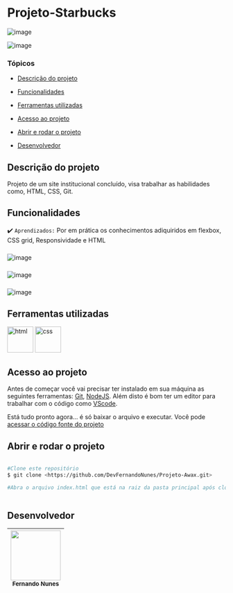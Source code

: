 # Projeto-Starbucks

![image](https://user-images.githubusercontent.com/95880342/162098750-da5c944c-a651-4f22-9f0a-d8aa51afef78.png)

<p align="center">
  
![image](https://user-images.githubusercontent.com/95880342/162099362-58d599e5-bf33-4e37-aa71-b0b526d52940.png)

</p>

### Tópicos 

- [Descrição do projeto](#descrição-do-projeto)

- [Funcionalidades](#funcionalidades)

- [Ferramentas utilizadas](#ferramentas-utilizadas)

- [Acesso ao projeto](#acesso-ao-projeto)

- [Abrir e rodar o projeto](#abrir-e-rodar-o-projeto)

- [Desenvolvedor](#desenvolvedor)

## Descrição do projeto 

<p align="justify">
  
 Projeto de um site institucional concluído, visa trabalhar as habilidades como, HTML, CSS, Git.
  
## Funcionalidades
  
 :heavy_check_mark: `Aprendizados:` Por em prática os conhecimentos adiquiridos em flexbox, CSS grid, Responsividade e HTML
  ###
  ![image](https://user-images.githubusercontent.com/95880342/162099734-52e31943-6866-45cc-b07c-68f12b5bdbb1.png)
###
  ![image](https://user-images.githubusercontent.com/95880342/162099772-f926a9a6-4377-44ee-8194-0c607634199c.png)
###
  ![image](https://user-images.githubusercontent.com/95880342/162099803-b2c71eeb-25ac-4d3b-91e8-7570c1343133.png)
###

## Ferramentas utilizadas
 
<img src="https://user-images.githubusercontent.com/95880342/157155360-d28b477f-156c-4d83-95b4-69799e74e512.png" alt="html" width="60"/> <img src="https://user-images.githubusercontent.com/95880342/157156290-4a862097-4109-42f8-b59c-9ce7d0c80849.png" alt="css" width="60"/>

###

## Acesso ao projeto

Antes de começar você vai precisar ter instalado em sua máquina as seguintes ferramentas:
[Git](https://git-scm.com/), [NodeJS](https://nodejs.org/en/).
Além disto é bom ter um editor para trabalhar com o código como [VScode](https://code.visualstudio.com/).

Está tudo pronto agora... é só baixar o arquivo e executar. Você pode [acessar o código fonte do projeto](https://github.com/DevFernandoNunes/Projeto-Awax)

## Abrir e rodar o projeto

```bash
 
#Clone este repositório
$ git clone <https://github.com/DevFernandoNunes/Projeto-Awax.git>

#Abra o arquivo index.html que está na raiz da pasta principal após clonar o repositório.
 
``` 
 
## Desenvolvedor

| [<img src="https://avatars.githubusercontent.com/u/95880342?v=4" width=115><br><sub>Fernando Nunes</sub>](https://github.com/DevFernandoNunes) |
| :---: |
 

